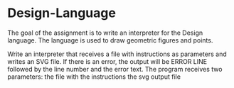 # Design-Language
The goal of the assignment is to write an interpreter for the Design language. The language is used to draw geometric figures and points.

Write an interpreter that receives a file with instructions as parameters and writes an SVG file. If there is an error, the output will be ERROR LINE followed by the line number and the error text.
The program receives two parameters:
the file with the instructions
the svg output file
